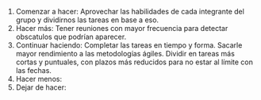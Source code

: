 1. Comenzar a hacer: Aprovechar las habilidades de cada integrante del grupo y dividirnos las tareas en base a eso.
2. Hacer más: Tener reuniones con mayor frecuencia para detectar obscatulos que podrían aparecer.
3. Continuar haciendo: Completar las tareas en tiempo y forma. Sacarle mayor rendimiento a las metodologías ágiles. Dividir en tareas más cortas y puntuales, con plazos más reducidos para no estar al límite con las fechas.
4. Hacer menos:
5. Dejar de hacer:
